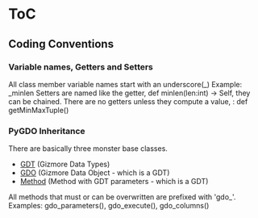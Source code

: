 # ToC

## Coding Conventions

### Variable names, Getters and Setters

All class member variable names start with an underscore(_) Example: _minlen
Setters are named like the getter, def minlen(len:int) -> Self, they can be chained.
There are no getters unless they compute a value, : def getMinMaxTuple()


### PyGDO Inheritance

There are basically three monster base classes.

 - [GDT](../gdo/base/GDT.py) (Gizmore Data Types)
 - [GDO](../gdo/base/GDO.py) (Gizmore Data Object - which is a GDT)
 - [Method](../gdo/base/Method.py) (Method with GDT parameters - which is a GDT)

All methods that must or can be overwritten are prefixed with 'gdo_'. Examples: gdo_parameters(), gdo_execute(), gdo_columns()


